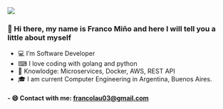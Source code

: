 ![](https://raw.githubusercontent.com/alansmathew/alansmathew/master/lang.gif)

### 👋 Hi there, my name is Franco Miño and here I will tell you a little about myself
 
- 💻 I’m Software Developer
- ⌨ I love coding with golang and python
- 🧠 Knowlodge: Microservices, Docker, AWS, REST API 
- 🎓 I am current Computer Engineering in Argentina, Buenos Aires.

#### - 😄 Contact with me: francolau03@gmail.com

<!---
francolautaro2/francolautaro2 is a ✨ special ✨ repository because its `README.md` (this file) appears on your GitHub profile.
You can click the Preview link to take a look at your changes.
--->
